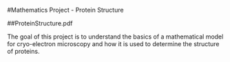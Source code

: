 #Mathematics Project - Protein Structure

##ProteinStructure.pdf

The goal of this project is to understand the basics of a mathematical model for cryo-electron microscopy and how it is used to determine the structure of proteins.